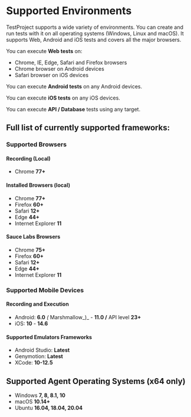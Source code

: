 # Supported Environments

TestProject supports a wide variety of environments. You can create and run tests with it on all operating systems \(Windows, Linux and macOS\). It supports Web, Android and iOS tests and covers all the major browsers.

You can execute **Web tests** on:

* Chrome, IE, Edge, Safari and Firefox browsers
* Chrome browser on Android devices
* Safari browser on iOS devices

You can execute **Android tests** on any Android devices.

You can execute **iOS tests** on any iOS devices.

You can execute **API / Database** tests using any target.

## Full list of currently supported frameworks:

### Supported Browsers

#### Recording \(Local\)

* Chrome **77+**

#### Installed Browsers \(local\)

* Chrome **77+**
* Firefox **60+**
* Safari **12+**
* Edge **44+**
* Internet Explorer **11**

#### Sauce Labs Browsers

* Chrome **75+**
* Firefox **60+**
* Safari **12+**
* Edge **44+**
* Internet Explorer **11**

### Supported Mobile Devices

#### Recording and Execution

* Android: **6.0** _\(_ Marshmallow_\)_ - **11.0 /** API level **23+**
* iOS: **10** - **14.6**

#### Supported Emulators Frameworks

* Android Studio: **Latest**
* Genymotion: **Latest**
* XCode: **10-12.5**

## Supported Agent Operating Systems \(x64 only\)

* Windows **7, 8, 8.1, 10**
* macOS **10.14+**
* Ubuntu **16.04, 18.04, 20.04**


